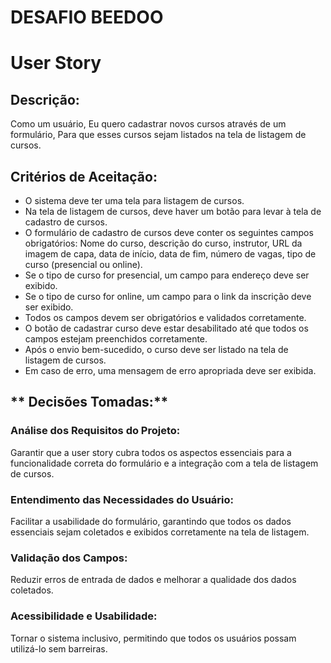# DESAFIO BEEDOO

# User Story

## **Descrição:**
Como um usuário,
Eu quero cadastrar novos cursos através de um formulário,
Para que esses cursos sejam listados na tela de listagem de cursos.

## **Critérios de Aceitação:**
- O sistema deve ter uma tela para listagem de cursos.
- Na tela de listagem de cursos, deve haver um botão para levar à tela de cadastro de cursos.
- O formulário de cadastro de cursos deve conter os seguintes campos obrigatórios: Nome do curso, descrição do curso, instrutor, URL da imagem de capa, data de início, data de fim, número de vagas, tipo de curso (presencial ou online).
- Se o tipo de curso for presencial, um campo para endereço deve ser exibido.
- Se o tipo de curso for online, um campo para o link da inscrição deve ser exibido.
- Todos os campos devem ser obrigatórios e validados corretamente.
- O botão de cadastrar curso deve estar desabilitado até que todos os campos estejam preenchidos corretamente.
- Após o envio bem-sucedido, o curso deve ser listado na tela de listagem de cursos.
- Em caso de erro, uma mensagem de erro apropriada deve ser exibida.

## ** Decisões Tomadas:**

### Análise dos Requisitos do Projeto:
Garantir que a user story cubra todos os aspectos essenciais para a funcionalidade correta do formulário e a integração com a tela de listagem de cursos.

### Entendimento das Necessidades do Usuário:
Facilitar a usabilidade do formulário, garantindo que todos os dados essenciais sejam coletados e exibidos corretamente na tela de listagem.

### Validação dos Campos:
Reduzir erros de entrada de dados e melhorar a qualidade dos dados coletados.

### Acessibilidade e Usabilidade:
Tornar o sistema inclusivo, permitindo que todos os usuários possam utilizá-lo sem barreiras.


